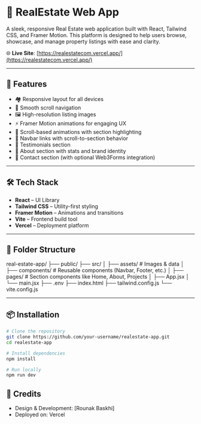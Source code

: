 # 🏡 RealEstate Web App

A sleek, responsive Real Estate web application built with React, Tailwind CSS, and Framer Motion. This platform is designed to help users browse, showcase, and manage property listings with ease and clarity.

🌐 **Live Site**: [https://realestatecom.vercel.app/](https://realestatecom.vercel.app/)

---

## 🚀 Features

- 🏘️ Responsive layout for all devices
- 🎯 Smooth scroll navigation
- 🖼️ High-resolution listing images
- ⚡ Framer Motion animations for engaging UX
- 📍 Scroll-based animations with section highlighting
- 🧭 Navbar links with scroll-to-section behavior
- 💬 Testimonials section
- 📖 About section with stats and brand identity
- 📩 Contact section (with optional Web3Forms integration)

---

## 🛠️ Tech Stack

- **React** – UI Library
- **Tailwind CSS** – Utility-first styling
- **Framer Motion** – Animations and transitions
- **Vite** – Frontend build tool
- **Vercel** – Deployment platform

---

## 📁 Folder Structure
real-estate-app/
├── public/
├── src/
│   ├── assets/         # Images & data
│   ├── components/     # Reusable components (Navbar, Footer, etc.)
│   ├── pages/          # Section components like Home, About, Projects
│   ├── App.jsx
│   └── main.jsx
├── .env
├── index.html
├── tailwind.config.js
└── vite.config.js

---

## 📦 Installation

```bash
# Clone the repository
git clone https://github.com/your-username/realestate-app.git
cd realestate-app

# Install dependencies
npm install

# Run locally
npm run dev
```

## 🌟 Credits
- Design & Development: [Rounak Baskhi]
- Deployed on: Vercel
